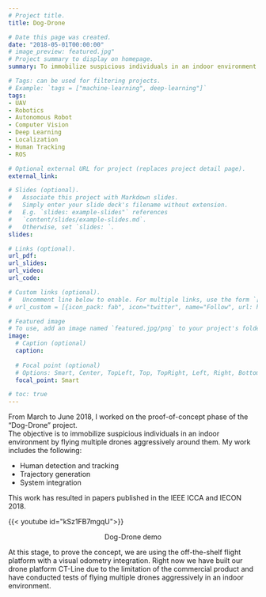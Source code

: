 ```yaml
---
# Project title.
title: Dog-Drone

# Date this page was created.
date: "2018-05-01T00:00:00"
# image_preview: featured.jpg"
# Project summary to display on homepage.
summary: To immobilize suspicious individuals in an indoor environment by flying multiple drones aggressively around them.

# Tags: can be used for filtering projects.
# Example: `tags = ["machine-learning", deep-learning"]`
tags:
- UAV
- Robotics
- Autonomous Robot
- Computer Vision
- Deep Learning
- Localization
- Human Tracking
- ROS

# Optional external URL for project (replaces project detail page).
external_link: 

# Slides (optional).
#   Associate this project with Markdown slides.
#   Simply enter your slide deck's filename without extension.
#   E.g. `slides: example-slides"` references 
#   `content/slides/example-slides.md`.
#   Otherwise, set `slides: `.
slides: 

# Links (optional).
url_pdf: 
url_slides: 
url_video: 
url_code: 

# Custom links (optional).
#   Uncomment line below to enable. For multiple links, use the form `[{...}, {...}, {...}]`.
# url_custom = [{icon_pack: fab", icon="twitter", name="Follow", url: https://twitter.com/georgecushen"}]

# Featured image
# To use, add an image named `featured.jpg/png` to your project's folder. 
image:
  # Caption (optional)
  caption: 
  
  # Focal point (optional)
  # Options: Smart, Center, TopLeft, Top, TopRight, Left, Right, BottomLeft, Bottom, BottomRight
  focal_point: Smart

# toc: true
---
```

From March to June 2018, I worked on the proof-of-concept phase of the “Dog-Drone” project.  
The objective is to immobilize suspicious individuals in an indoor environment by flying multiple drones aggressively around them.
My work includes the following:

- Human detection and tracking
- Trajectory generation
- System integration

This work has resulted in papers published in the IEEE ICCA and IECON 2018.


{{< youtube id="kSz1FB7mgqU">}}
<center>Dog-Drone demo</center>

At this stage, to prove the concept, we are using the off-the-shelf flight platform with a visual odometry integration.
Right now we have built our drone platform CT-Line due to the limitation of the commercial product and
have conducted tests of flying multiple drones aggressively in an indoor environment. 




